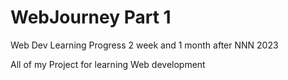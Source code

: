 # WebJourney Part 1
Web Dev Learning Progress 2 week and 1 month after NNN 2023

All of my Project for learning Web development

